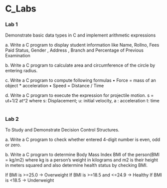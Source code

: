 # C_Labs
### Lab 1
Demonstrate basic data types in C and implement arithmetic expressions

a.	Write a C program to display student information like Name, Rollno, Fees Paid Status, Gender , Address , Branch and Percentage of Previous Examination

b.	Write a C program to calculate area and circumference of the circle by entering radius. 

c.	Write a C program to compute following formulas •	Force  = mass of an object * acceleration •	Speed = Distance / Time

d.	Write a C program to execute the expression for projectile motion. s = ut+1/2 at^2 where s: Displacement; u: initial velocity, a : acceleration t: time

#
### Lab 2
To Study and Demonstrate Decision Control Structures.

a.	Write a C program to check whether entered 4-digit number is even, odd or zero.

b.	Write a C program to determine Body Mass Index BMI of the person(BMI = kg/m2) where kg is a person’s weight in kilograms and m2 is their height in meters squared and also determine health status by checking BMI.

If BMI is >=25.0 -> Overweight
If BMI is >=18.5 and <=24.9 -> Healthy 
If BMI is <18.5 -> Underweight
